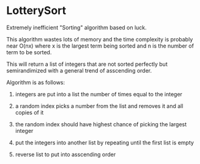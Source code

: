 # LotterySort
Extremely inefficient "Sorting" algorithm based on luck. 

This algorithm wastes lots of memory and the time complexity is probably near O(nx) where x is the largest term being sorted and n is the number of term to be sorted.

This will return a list of integers that are not sorted perfectly but semirandimized with a general trend of asscending order.

Algorithm is as follows:

1) integers are put into a list the number of times equal to the integer

2) a random index picks a number from the list and removes it and all copies of it

3) the random index should have highest chance of picking the largest integer

4) put the integers into another list by repeating until the first list is empty

5) reverse list to put into asscending order

